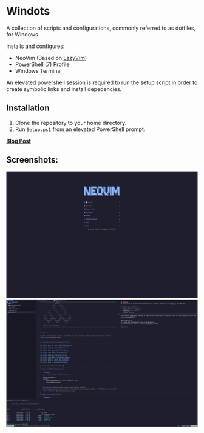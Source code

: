 # Windots
A collection of scripts and configurations, commonly referred to as dotfiles, for Windows.

Installs and configures:
- NeoVim (Based on [LazyVim](https://github.com/LazyVim/LazyVim))
- PowerShell (7) Profile
- Windows Terminal

An elevated powershell session is required to run the setup script in order to create symbolic links and install depedencies.

## Installation
1. Clone the repository to your home directory.
2. Run `Setup.ps1` from an elevated PowerShell prompt. 

**[Blog Post](https://scottmckendry.tech/the-ultimate-powershell-profile/)**

## Screenshots:

![screenshot](./nvim/screenshot2.png)
![screenshot](./nvim/screenshot.png)
